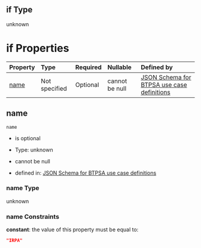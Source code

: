 ## if Type

unknown

# if Properties

| Property      | Type          | Required | Nullable       | Defined by                                                                                                                                                                                                        |
| :------------ | :------------ | :------- | :------------- | :---------------------------------------------------------------------------------------------------------------------------------------------------------------------------------------------------------------- |
| [name](#name) | Not specified | Optional | cannot be null | [JSON Schema for BTPSA use case definitions](btpsa-usecase-properties-services-items-allof-1-then-allof-55-if-properties-name.md "undefined#/properties/services/items/allOf/1/then/allOf/55/if/properties/name") |

## name



`name`

*   is optional

*   Type: unknown

*   cannot be null

*   defined in: [JSON Schema for BTPSA use case definitions](btpsa-usecase-properties-services-items-allof-1-then-allof-55-if-properties-name.md "undefined#/properties/services/items/allOf/1/then/allOf/55/if/properties/name")

### name Type

unknown

### name Constraints

**constant**: the value of this property must be equal to:

```json
"IRPA"
```
